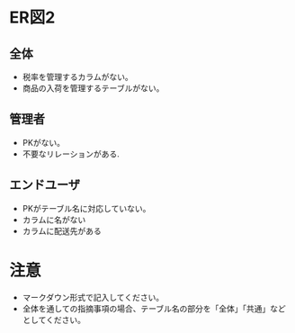 # ER図2
## 全体
- 税率を管理するカラムがない。
- 商品の入荷を管理するテーブルがない。

## 管理者
- PKがない。
- 不要なリレーションがある.

## エンドユーザ
- PKがテーブル名に対応していない。
- カラムに名がない
- カラムに配送先がある

# 注意
* マークダウン形式で記入してください。
* 全体を通しての指摘事項の場合、テーブル名の部分を「全体」「共通」などとしてください。

